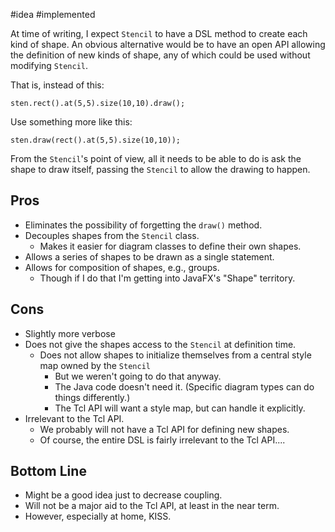 #idea #implemented

At time of writing, I expect `Stencil` to have a DSL method to create each kind of shape.  An obvious alternative would be to have an open API allowing the definition of new kinds of shape, any of which could be used without modifying `Stencil`.

That is, instead of this:

```
sten.rect().at(5,5).size(10,10).draw();
```

Use something more like this:

```
sten.draw(rect().at(5,5).size(10,10));
```

From the `Stencil`'s point of view, all it needs to be able to do is ask the shape to draw itself, passing the `Stencil` to allow the drawing to happen.

## Pros

- Eliminates the possibility of forgetting the `draw()` method.
- Decouples shapes from the `Stencil` class.
    - Makes it easier for diagram classes to define their own shapes.
- Allows a series of shapes to be drawn as a single statement.
- Allows for composition of shapes, e.g., groups.
    - Though if I do that I'm getting into JavaFX's "Shape" territory.

## Cons

- Slightly more verbose
- Does not give the shapes access to the `Stencil` at definition time.
    - Does not allow shapes to initialize themselves from a central style map owned by the `Stencil`
        - But we weren't going to do that anyway.
        - The Java code doesn't need it. (Specific diagram types can do things differently.)
        - The Tcl API will want a style map, but can handle it explicitly.
- Irrelevant to the Tcl API. 
    - We probably will not have a Tcl API for defining new shapes.
    - Of course, the entire DSL is fairly irrelevant to the Tcl API....

## Bottom Line

- Might be a good idea just to decrease coupling.
- Will not be a major aid to the Tcl API, at least in the near term.
- However, especially at home, KISS.